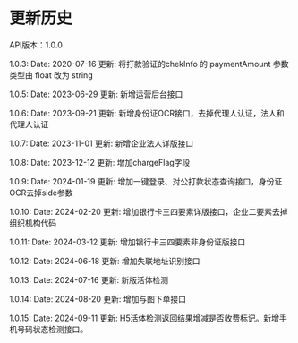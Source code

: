 # 更新历史 #
API版本：1.0.0

1.0.3: 
Date: 2020-07-16
更新: 将打款验证的chekInfo 的 paymentAmount 参数类型由 float 改为 string 

1.0.5: 
Date: 2023-06-29
更新: 新增运营后台接口

1.0.6: 
Date: 2023-09-21
更新: 新增身份证OCR接口，去掉代理人认证，法人和代理人认证

1.0.7: 
Date: 2023-11-01
更新: 新增企业法人详版接口

1.0.8: 
Date: 2023-12-12
更新: 增加chargeFlag字段

1.0.9: 
Date: 2024-01-19
更新: 增加一键登录、对公打款状态查询接口，身份证OCR去掉side参数

1.0.10: 
Date: 2024-02-20
更新: 增加银行卡三四要素详版接口，企业二要素去掉组织机构代码

1.0.11: 
Date: 2024-03-12
更新: 增加银行卡三四要素非身份证版接口

1.0.12: 
Date: 2024-06-18
更新: 增加失联地址识别接口

1.0.13: 
Date: 2024-07-16
更新: 新版活体检测

1.0.14: 
Date: 2024-08-20
更新: 增加与图下单接口

1.0.15: 
Date: 2024-09-11
更新: H5活体检测返回结果增减是否收费标记。新增手机号码状态检测接口。
